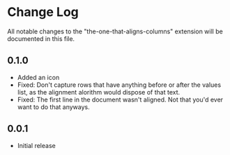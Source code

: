 # Change Log
All notable changes to the "the-one-that-aligns-columns" extension will be documented in this file.

## 0.1.0
- Added an icon
- Fixed: Don't capture rows that have anything before or after the values list, as the alignment alorithm would dispose of that text.
- Fixed: The first line in the document wasn't aligned. Not that you'd ever want to do that anyways.

## 0.0.1
- Initial release
